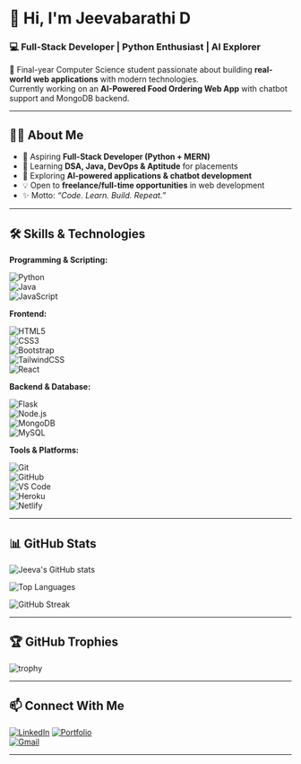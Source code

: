 # 👋 Hi, I'm Jeevabarathi D

### 💻 Full-Stack Developer | Python Enthusiast | AI Explorer  

🚀 Final-year Computer Science student passionate about building **real-world web applications** with modern technologies.  
Currently working on an **AI-Powered Food Ordering Web App** with chatbot support and MongoDB backend.  

---

## 🧑‍💻 About Me  
- 🎯 Aspiring **Full-Stack Developer (Python + MERN)**  
- 🌱 Learning **DSA, Java, DevOps & Aptitude** for placements  
- 🤖 Exploring **AI-powered applications & chatbot development**  
- 💡 Open to **freelance/full-time opportunities** in web development  
- ✨ Motto: *“Code. Learn. Build. Repeat.”*  

---

## 🛠️ Skills & Technologies  

**Programming & Scripting:**  

![Python](https://img.shields.io/badge/Python-3776AB?style=for-the-badge&logo=python&logoColor=white)  
![Java](https://img.shields.io/badge/Java-007396?style=for-the-badge&logo=java&logoColor=white)  
![JavaScript](https://img.shields.io/badge/JavaScript-F7DF1E?style=for-the-badge&logo=javascript&logoColor=black)  

**Frontend:**  

![HTML5](https://img.shields.io/badge/HTML5-E34F26?style=for-the-badge&logo=html5&logoColor=white)  
![CSS3](https://img.shields.io/badge/CSS3-1572B6?style=for-the-badge&logo=css3&logoColor=white)  
![Bootstrap](https://img.shields.io/badge/Bootstrap-563D7C?style=for-the-badge&logo=bootstrap&logoColor=white)  
![TailwindCSS](https://img.shields.io/badge/Tailwind_CSS-38B2AC?style=for-the-badge&logo=tailwind-css&logoColor=white)  
![React](https://img.shields.io/badge/React-20232A?style=for-the-badge&logo=react&logoColor=61DAFB)  

**Backend & Database:**  

![Flask](https://img.shields.io/badge/Flask-000000?style=for-the-badge&logo=flask&logoColor=white)  
![Node.js](https://img.shields.io/badge/Node.js-339933?style=for-the-badge&logo=nodedotjs&logoColor=white)  
![MongoDB](https://img.shields.io/badge/MongoDB-47A248?style=for-the-badge&logo=mongodb&logoColor=white)  
![MySQL](https://img.shields.io/badge/MySQL-005C84?style=for-the-badge&logo=mysql&logoColor=white)  

**Tools & Platforms:**  

![Git](https://img.shields.io/badge/Git-F05032?style=for-the-badge&logo=git&logoColor=white)  
![GitHub](https://img.shields.io/badge/GitHub-181717?style=for-the-badge&logo=github&logoColor=white)  
![VS Code](https://img.shields.io/badge/VS_Code-0078D4?style=for-the-badge&logo=visual-studio-code&logoColor=white)  
![Heroku](https://img.shields.io/badge/Heroku-430098?style=for-the-badge&logo=heroku&logoColor=white)  
![Netlify](https://img.shields.io/badge/Netlify-00C7B7?style=for-the-badge&logo=netlify&logoColor=white)  

---

## 📊 GitHub Stats  

![Jeeva's GitHub stats](https://github-readme-stats.vercel.app/api?username=Jeevabarathi&show_icons=true&theme=tokyonight)  

![Top Languages](https://github-readme-stats.vercel.app/api/top-langs/?username=Jeevabarathi&layout=compact&theme=tokyonight)  

![GitHub Streak](https://streak-stats.demolab.com?user=Jeevabarathi&theme=tokyonight&hide_border=true)  

---

## 🏆 GitHub Trophies  

![trophy](https://github-profile-trophy.vercel.app/?username=Jeevabarathi&theme=tokyonight&no-frame=true&margin-w=15)  

---

## 📫 Connect With Me  

[![LinkedIn](https://img.shields.io/badge/LinkedIn-0A66C2?style=for-the-badge&logo=linkedin&logoColor=white)](www.linkedin.com/in/jeevabarathi-d) 
[![Portfolio](https://img.shields.io/badge/Portfolio-FF5722?style=for-the-badge&logo=Google-chrome&logoColor=white)](https://jeevabarathi-portfolio.netlify.app/)  
[![Gmail](https://img.shields.io/badge/Gmail-D14836?style=for-the-badge&logo=gmail&logoColor=white)](mailto:jeevabarathi6369@gmail.com)  

---
